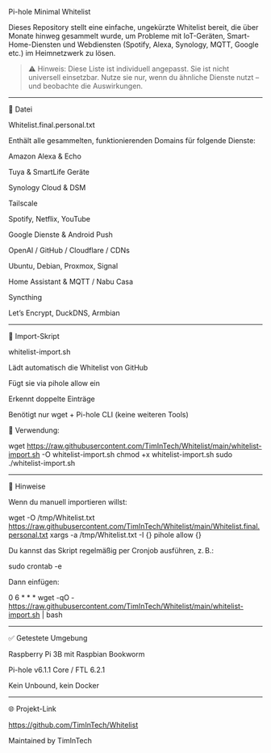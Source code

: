 Pi-hole Minimal Whitelist

Dieses Repository stellt eine einfache, ungekürzte Whitelist bereit, die über Monate hinweg gesammelt wurde, um Probleme mit IoT-Geräten, Smart-Home-Diensten und Webdiensten (Spotify, Alexa, Synology, MQTT, Google etc.) im Heimnetzwerk zu lösen.

> ⚠️ Hinweis: Diese Liste ist individuell angepasst. Sie ist nicht universell einsetzbar. Nutze sie nur, wenn du ähnliche Dienste nutzt – und beobachte die Auswirkungen.




---

🔖 Datei

Whitelist.final.personal.txt

Enthält alle gesammelten, funktionierenden Domains für folgende Dienste:

Amazon Alexa & Echo

Tuya & SmartLife Geräte

Synology Cloud & DSM

Tailscale

Spotify, Netflix, YouTube

Google Dienste & Android Push

OpenAI / GitHub / Cloudflare / CDNs

Ubuntu, Debian, Proxmox, Signal

Home Assistant & MQTT / Nabu Casa

Syncthing

Let’s Encrypt, DuckDNS, Armbian




---

🚀 Import-Skript

whitelist-import.sh

Lädt automatisch die Whitelist von GitHub

Fügt sie via pihole allow ein

Erkennt doppelte Einträge

Benötigt nur wget + Pi-hole CLI (keine weiteren Tools)


🔧 Verwendung:

wget https://raw.githubusercontent.com/TimInTech/Whitelist/main/whitelist-import.sh -O whitelist-import.sh
chmod +x whitelist-import.sh
sudo ./whitelist-import.sh


---

📝 Hinweise

Wenn du manuell importieren willst:


wget -O /tmp/Whitelist.txt https://raw.githubusercontent.com/TimInTech/Whitelist/main/Whitelist.final.personal.txt
xargs -a /tmp/Whitelist.txt -I {} pihole allow {}

Du kannst das Skript regelmäßig per Cronjob ausführen, z. B.:


sudo crontab -e

Dann einfügen:

0 6 * * * wget -qO - https://raw.githubusercontent.com/TimInTech/Whitelist/main/whitelist-import.sh | bash


---

✅ Getestete Umgebung

Raspberry Pi 3B mit Raspbian Bookworm

Pi-hole v6.1.1 Core / FTL 6.2.1

Kein Unbound, kein Docker



---

🌐 Projekt-Link

https://github.com/TimInTech/Whitelist

Maintained by TimInTech

